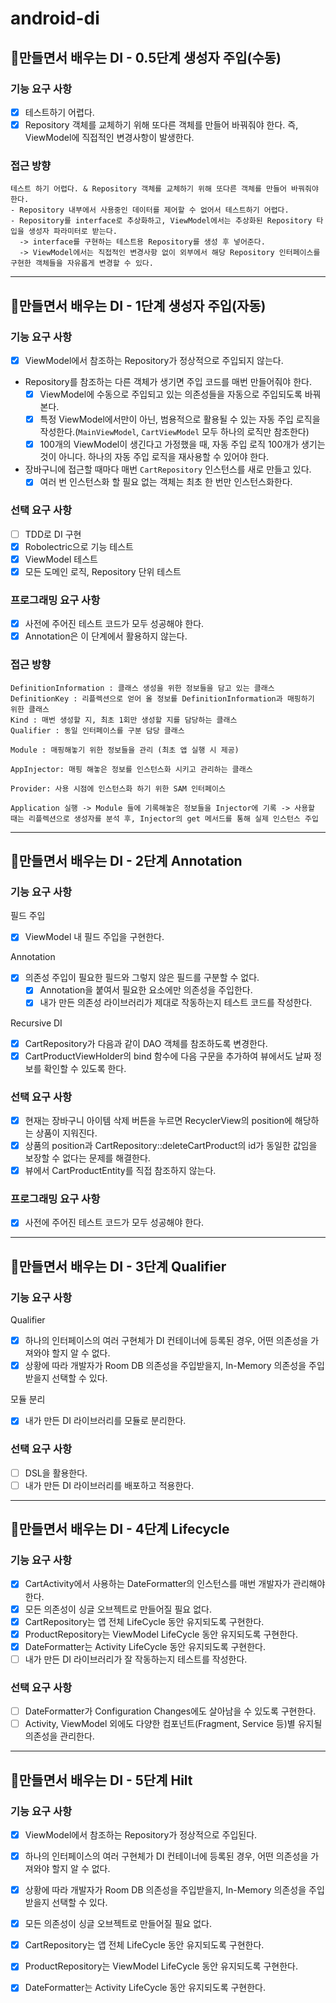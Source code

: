 # android-di

## 🚀만들면서 배우는 DI - 0.5단계 생성자 주입(수동)

### 기능 요구 사항

- [x] 테스트하기 어렵다.
- [x] Repository 객체를 교체하기 위해 또다른 객체를 만들어 바꿔줘야 한다. 즉, ViewModel에 직접적인 변경사항이 발생한다.

### 접근 방향

```
테스트 하기 어렵다. & Repository 객체를 교체하기 위해 또다른 객체를 만들어 바꿔줘야 한다.
- Repository 내부에서 사용중인 데이터를 제어할 수 없어서 테스트하기 어렵다.
- Repository를 interface로 추상화하고, ViewModel에서는 추상화된 Repository 타입을 생성자 파라미터로 받는다. 
  -> interface를 구현하는 테스트용 Repository를 생성 후 넣어준다.
  -> ViewModel에서는 직접적인 변경사항 없이 외부에서 해당 Repository 인터페이스를 구현한 객체들을 자유롭게 변경할 수 있다. 
```

---

## 🚀만들면서 배우는 DI - 1단계 생성자 주입(자동)

### 기능 요구 사항

- [x] ViewModel에서 참조하는 Repository가 정상적으로 주입되지 않는다.
- Repository를 참조하는 다른 객체가 생기면 주입 코드를 매번 만들어줘야 한다.
    - [x] ViewModel에 수동으로 주입되고 있는 의존성들을 자동으로 주입되도록 바꿔본다.
    - [x] 특정 ViewModel에서만이 아닌, 범용적으로 활용될 수 있는 자동 주입 로직을 작성한다.(`MainViewModel`, `CartViewModel` 모두
      하나의 로직만 참조한다)
    - [x] 100개의 ViewModel이 생긴다고 가정했을 때, 자동 주입 로직 100개가 생기는 것이 아니다. 하나의 자동 주입 로직을 재사용할 수 있어야 한다.
- 장바구니에 접근할 때마다 매번 `CartRepository` 인스턴스를 새로 만들고 있다.
    - [x] 여러 번 인스턴스화 할 필요 없는 객체는 최초 한 번만 인스턴스화한다.

### 선택 요구 사항

- [ ] TDD로 DI 구현
- [x] Robolectric으로 기능 테스트
- [x] ViewModel 테스트
- [x] 모든 도메인 로직, Repository 단위 테스트

### 프로그래밍 요구 사항

- [x] 사전에 주어진 테스트 코드가 모두 성공해야 한다.
- [x] Annotation은 이 단계에서 활용하지 않는다.

### 접근 방향

```
DefinitionInformation : 클래스 생성을 위한 정보들을 담고 있는 클래스
DefinitionKey : 리플렉션으로 얻어 올 정보를 DefinitionInformation과 매핑하기 위한 클래스 
Kind : 매번 생성할 지, 최초 1회만 생성할 지를 담당하는 클래스
Qualifier : 동일 인터페이스를 구분 담당 클래스

Module : 매핑해놓기 위한 정보들을 관리 (최초 앱 실행 시 제공)

AppInjector: 매핑 해놓은 정보를 인스턴스화 시키고 관리하는 클래스 

Provider: 사용 시점에 인스턴스화 하기 위한 SAM 인터페이스

Application 실행 -> Module 들에 기록해놓은 정보들을 Injector에 기록 -> 사용할 때는 리플렉션으로 생성자를 분석 후, Injector의 get 메서드를 통해 실제 인스턴스 주입 
```

---

## 🚀만들면서 배우는 DI - 2단계 Annotation

### 기능 요구 사항

필드 주입

- [x] ViewModel 내 필드 주입을 구현한다.

Annotation

- [x] 의존성 주입이 필요한 필드와 그렇지 않은 필드를 구분할 수 없다.
    - [x] Annotation을 붙여서 필요한 요소에만 의존성을 주입한다.
    - [x] 내가 만든 의존성 라이브러리가 제대로 작동하는지 테스트 코드를 작성한다.

Recursive DI

- [x] CartRepository가 다음과 같이 DAO 객체를 참조하도록 변경한다.
- [x] CartProductViewHolder의 bind 함수에 다음 구문을 추가하여 뷰에서도 날짜 정보를 확인할 수 있도록 한다.

### 선택 요구 사항

- [x] 현재는 장바구니 아이템 삭제 버튼을 누르면 RecyclerView의 position에 해당하는 상품이 지워진다.
- [x] 상품의 position과 CartRepository::deleteCartProduct의 id가 동일한 값임을 보장할 수 없다는 문제를 해결한다.
- [x] 뷰에서 CartProductEntity를 직접 참조하지 않는다.

### 프로그래밍 요구 사항

- [x] 사전에 주어진 테스트 코드가 모두 성공해야 한다.

--- 

## 🚀만들면서 배우는 DI - 3단계 Qualifier

### 기능 요구 사항

Qualifier

- [x] 하나의 인터페이스의 여러 구현체가 DI 컨테이너에 등록된 경우, 어떤 의존성을 가져와야 할지 알 수 없다.
- [x] 상황에 따라 개발자가 Room DB 의존성을 주입받을지, In-Memory 의존성을 주입받을지 선택할 수 있다.

모듈 분리

- [x] 내가 만든 DI 라이브러리를 모듈로 분리한다.

### 선택 요구 사항

- [ ] DSL을 활용한다.
- [ ] 내가 만든 DI 라이브러리를 배포하고 적용한다.

--- 

## 🚀만들면서 배우는 DI - 4단계 Lifecycle

### 기능 요구 사항

- [x] CartActivity에서 사용하는 DateFormatter의 인스턴스를 매번 개발자가 관리해야 한다.
- [x] 모든 의존성이 싱글 오브젝트로 만들어질 필요 없다.
- [x] CartRepository는 앱 전체 LifeCycle 동안 유지되도록 구현한다.
- [x] ProductRepository는 ViewModel LifeCycle 동안 유지되도록 구현한다.
- [x] DateFormatter는 Activity LifeCycle 동안 유지되도록 구현한다.
- [ ] 내가 만든 DI 라이브러리가 잘 작동하는지 테스트를 작성한다.

### 선택 요구 사항

- [ ] DateFormatter가 Configuration Changes에도 살아남을 수 있도록 구현한다.
- [ ] Activity, ViewModel 외에도 다양한 컴포넌트(Fragment, Service 등)별 유지될 의존성을 관리한다.

---

## 🚀만들면서 배우는 DI - 5단계 Hilt

### 기능 요구 사항

- [x] ViewModel에서 참조하는 Repository가 정상적으로 주입된다.
- [x] 하나의 인터페이스의 여러 구현체가 DI 컨테이너에 등록된 경우, 어떤 의존성을 가져와야 할지 알 수 없다.
- [x] 상황에 따라 개발자가 Room DB 의존성을 주입받을지, In-Memory 의존성을 주입받을지 선택할 수 있다.
- [x] 모든 의존성이 싱글 오브젝트로 만들어질 필요 없다.
- [x] CartRepository는 앱 전체 LifeCycle 동안 유지되도록 구현한다.
- [x] ProductRepository는 ViewModel LifeCycle 동안 유지되도록 구현한다.
- [x] DateFormatter는 Activity LifeCycle 동안 유지되도록 구현한다.

